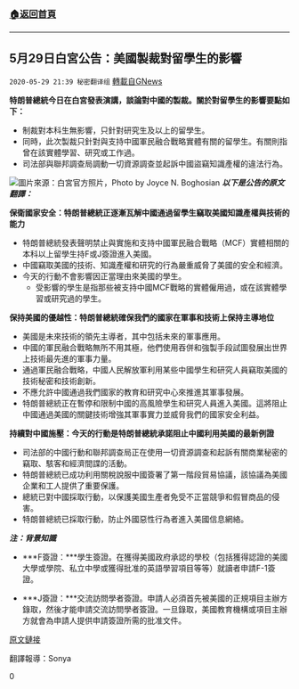 ###  [:house:返回首頁](https://github.com/ourhimalayas/txt)
---

## 5月29日白宮公告：美國製裁對留學生的影響
`2020-05-29 21:39 秘密翻译组` [轉載自GNews](https://gnews.org/zh-hant/217200/)

**特朗普總統今日在白宮發表演講，談論對中國的製裁。關於對留學生的影響要點如下：**

- 制裁對本科生無影響，只針對研究生及以上的留學生。
- 同時，此次製裁只針對與支持中國軍民融合戰略實體有關的留學生。有關則指曾在該實體學習、研究或工作過。
- 司法部與聯邦調查局調動一切資源調查並起訴中國盜竊知識產權的違法行為。

![](https://s3.amazonaws.com/gnews-media-offload/wp-content/uploads/2020/05/29211153/P20170614JB-0303-2-1024x683-1.jpg)圖片來源：白宮官方照片，Photo by Joyce N. Boghosian
***以下是公告的原文翻譯：***

**保衛國家安全：特朗普總統正逐漸瓦解中國通過留學生竊取美國知識產權與技術的能力**

- 特朗普總統發表聲明禁止與實施和支持中國軍民融合戰略（MCF）實體相關的本科以上留學生持F或J簽證進入美國。
- 中國竊取美國的技術、知識產權和研究的行為嚴重威脅了美國的安全和經濟。
- 今天的行動不會影響因正當理由來美國的學生。
    - 受影響的學生是指那些被支持中國MCF戰略的實體僱用過，或在該實體學習或研究過的學生。


**保持美國的優越性：特朗普總統確保我們的國家在軍事和技術上保持主導地位**

- 美國是未來技術的領先主導者，其中包括未來的軍事應用。
- 中國的軍民融合戰略無所不用其極，他們使用吞併和強製手段試圖發展出世界上技術最先進的軍事力量。
- 通過軍民融合戰略，中國人民解放軍利用某些中國學生和研究人員竊取美國的技術秘密和技術創新。
- 不應允許中國通過我們國家的教育和研究中心來推進其軍事發展。
- 特朗普總統正在暫停和限制中國的高風險學生和研究人員進入美國。這將阻止中國通過美國的關鍵技術增強其軍事實力並威脅我們的國家安全利益。


**持續對中國施壓：今天的行動是特朗普總統承諾阻止中國利用美國的最新例證**

- 司法部的中國行動和聯邦調查局正在使用一切資源調查和起訴有關商業秘密的竊取、駭客和經濟間諜的活動。
- 特朗普總統已成功利用關稅說服中國簽署了第一階段貿易協議，該協議為美國企業和工人提供了重要保護。
- 總統已對中國採取行動，以保護美國生產者免受不正當競爭和假冒商品的侵害。
- 特朗普總統已採取行動，防止外國惡性行為者進入美國信息網絡。


***注：背景知識***

- ***F簽證：***學生簽證。在獲得美國政府承認的學校（包括獲得認證的美國大學或學院、私立中學或獲得批准的英語學習項目等等）就讀者申請F-1簽證。


- ***J簽證：***交流訪問學者簽證。申請人必須首先被美國的正規項目主辦方錄取，然後才能申請交流訪問學者簽證。一旦錄取，美國教育機構或項目主辦方就會為申請人提供申請簽證所需的批准文件。


[原文鏈接](https://www.whitehouse.gov/briefings-statements/president-donald-j-trump-protecting-america-chinas-efforts-steal-technology-intellectual-property/)

翻譯報導：Sonya

0
